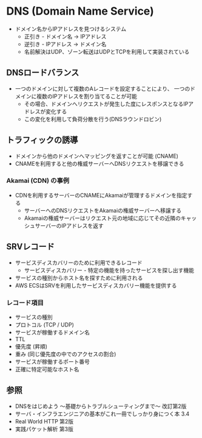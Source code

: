 # DNS (Domain Name Service)
- ドメイン名からIPアドレスを見つけるシステム
  - 正引き - ドメイン名 -> IPアドレス
  - 逆引き - IPアドレス -> ドメイン名
  - 名前解決はUDP、ゾーン転送はUDPとTCPを利用して実装されている

## DNSロードバランス
- 一つのドメインに対して複数のAレコードを設定することにより、
  一つのドメインに複数のIPアドレスを割り当てることが可能
  - その場合、ドメインへリクエストが発生した度にレスポンスとなるIPアドレスが変化する
  - この変化を利用して負荷分散を行う(DNSラウンドロビン)

## トラフィックの誘導
- ドメインから他のドメインへマッピングを返すことが可能 (CNAME)
- CNAMEを利用すると他の権威サーバーへDNSリクエストを移譲できる

### Akamai (CDN) の事例
- CDNを利用するサーバーのCNAMEにAkamaiが管理するドメインを指定する
  - サーバーへのDNSリクエストをAkamaiの権威サーバーへ移譲する
  - Akamaiの権威サーバーはリクエスト元の地域に応じてその近隣のキャッシュサーバーのIPアドレスを返す

## SRVレコード
- サービスディスカバリーのために利用できるレコード
  - サービスディスカバリー - 特定の機能を持ったサービスを探し出す機能
- サービスの種別からホスト名を探すために利用される
- AWS ECSはSRVを利用したサービスディスカバリー機能を提供する

### レコード項目
- サービスの種別
- プロトコル (TCP / UDP)
- サービスが稼働するドメイン名
- TTL
- 優先度 (昇順)
- 重み (同じ優先度の中でのアクセスの割合)
- サービスが稼働するポート番号
- 正確に特定可能なホスト名

## 参照
- DNSをはじめよう ～基礎からトラブルシューティングまで～ 改訂第2版
- サーバ・インフラエンジニアの基本がこれ一冊でしっかり身につく本 3.4
- Real World HTTP 第2版
- 実践パケット解析 第3版

